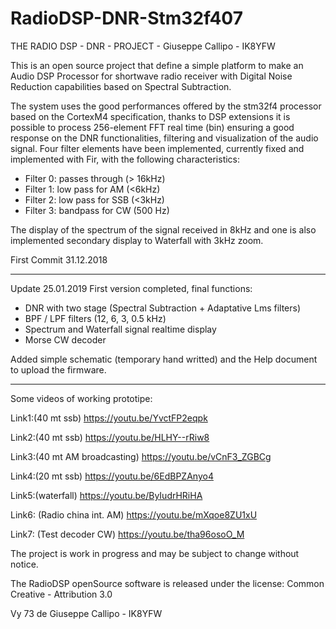 # RadioDSP-DNR-Stm32f407

 THE RADIO DSP - DNR - PROJECT - Giuseppe Callipo - IK8YFW
 
This is an open source project that define a simple platform to make an
Audio DSP Processor for shortwave radio receiver with Digital Noise Reduction capabilities based on Spectral Subtraction. 

The system uses the good performances offered by the stm32f4 processor based on the CortexM4 specification, thanks to DSP extensions it is possible to process 256-element FFT real time (bin) ensuring a good response on the DNR functionalities, filtering and visualization of the audio signal.
Four filter elements have been implemented, currently fixed and implemented with Fir, with the following characteristics:
 
 * Filter 0: passes through (> 16kHz)
 * Filter 1: low pass for AM (<6kHz)
 * Filter 2: low pass for SSB (<3kHz)
 * Filter 3: bandpass for CW (500 Hz)
 
The display of the spectrum of the signal received in 8kHz and one is also implemented
secondary display to Waterfall with 3kHz zoom.

First Commit 31.12.2018
*********************************************************************************************************************
Update 25.01.2019
First version completed, final functions:

 * DNR with two stage (Spectral Subtraction + Adaptative Lms filters)
 * BPF / LPF filters (12, 6, 3, 0.5 kHz)
 * Spectrum and Waterfall signal realtime display
 * Morse CW decoder
 
 Added simple schematic (temporary hand writted) and the Help document to upload the firmware. 

**********************************************************************************************************************
Some videos of working prototipe:

Link1:(40 mt ssb)
https://youtu.be/YvctFP2eqpk

Link2:(40 mt ssb)
https://youtu.be/HLHY--rRiw8

Link3:(40 mt AM broadcasting)
https://youtu.be/vCnF3_ZGBCg

Link4:(20 mt ssb)
https://youtu.be/6EdBPZAnyo4

Link5:(waterfall)
https://youtu.be/ByIudrHRiHA

Link6: (Radio china int. AM)
https://youtu.be/mXqoe8ZU1xU

Link7: (Test decoder CW)
https://youtu.be/tha96osoO_M




The project is work in progress and may be subject to change without notice.

  The RadioDSP openSource software is released under the license:
             Common Creative - Attribution 3.0
            
Vy 73 de Giuseppe Callipo - IK8YFW
